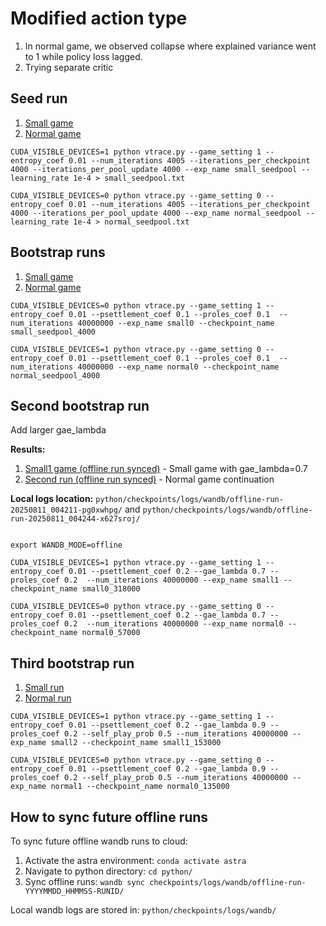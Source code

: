 # Modified action type

1. In normal game, we observed collapse where explained variance went to 1 while policy loss lagged. 
2. Trying separate critic 

## Seed run

1. [Small game](https://wandb.ai/lyuxingjian-na/HighLowTrading/runs/nn6509bw)
2. [Normal game](https://wandb.ai/lyuxingjian-na/HighLowTrading/runs/10j9lv08)

```
CUDA_VISIBLE_DEVICES=1 python vtrace.py --game_setting 1 --entropy_coef 0.01 --num_iterations 4005 --iterations_per_checkpoint 4000 --iterations_per_pool_update 4000 --exp_name small_seedpool --learning_rate 1e-4 > small_seedpool.txt

CUDA_VISIBLE_DEVICES=0 python vtrace.py --game_setting 0 --entropy_coef 0.01 --num_iterations 4005 --iterations_per_checkpoint 4000 --iterations_per_pool_update 4000 --exp_name normal_seedpool --learning_rate 1e-4 > normal_seedpool.txt
```

## Bootstrap runs 

1. [Small game](https://wandb.ai/lyuxingjian-na/HighLowTrading/runs/0fpmbq8z)
2. [Normal game](https://wandb.ai/lyuxingjian-na/HighLowTrading/runs/pu4qv506)

```
CUDA_VISIBLE_DEVICES=0 python vtrace.py --game_setting 1 --entropy_coef 0.01 --psettlement_coef 0.1 --proles_coef 0.1  --num_iterations 40000000 --exp_name small0 --checkpoint_name small_seedpool_4000

CUDA_VISIBLE_DEVICES=1 python vtrace.py --game_setting 0 --entropy_coef 0.01 --psettlement_coef 0.1 --proles_coef 0.1  --num_iterations 40000000 --exp_name normal0 --checkpoint_name normal_seedpool_4000
```

## Second bootstrap run

Add larger gae_lambda

**Results:**
1. [Small1 game (offline run synced)](https://wandb.ai/lyuxingjian-na/HighLowTrading/runs/pg0xwhpg) - Small game with gae_lambda=0.7
2. [Second run (offline run synced)](https://wandb.ai/lyuxingjian-na/HighLowTrading/runs/x627sroj) - Normal game continuation

**Local logs location:** `python/checkpoints/logs/wandb/offline-run-20250811_004211-pg0xwhpg/` and `python/checkpoints/logs/wandb/offline-run-20250811_004244-x627sroj/`

```

export WANDB_MODE=offline

CUDA_VISIBLE_DEVICES=1 python vtrace.py --game_setting 1 --entropy_coef 0.01 --psettlement_coef 0.2 --gae_lambda 0.7 --proles_coef 0.2  --num_iterations 40000000 --exp_name small1 --checkpoint_name small0_318000

CUDA_VISIBLE_DEVICES=0 python vtrace.py --game_setting 0 --entropy_coef 0.01 --psettlement_coef 0.2 --gae_lambda 0.7 --proles_coef 0.2  --num_iterations 40000000 --exp_name normal0 --checkpoint_name normal0_57000
```

## Third bootstrap run 

1. [Small run](https://wandb.ai/lyuxingjian-na/HighLowTrading/runs/wllbx15p)
2. [Normal run](https://wandb.ai/lyuxingjian-na/HighLowTrading/runs/e7477vc0)

```
CUDA_VISIBLE_DEVICES=1 python vtrace.py --game_setting 1 --entropy_coef 0.01 --psettlement_coef 0.2 --gae_lambda 0.9 --proles_coef 0.2 --self_play_prob 0.5 --num_iterations 40000000 --exp_name small2 --checkpoint_name small1_153000

CUDA_VISIBLE_DEVICES=0 python vtrace.py --game_setting 0 --entropy_coef 0.01 --psettlement_coef 0.2 --gae_lambda 0.9 --proles_coef 0.2 --self_play_prob 0.5 --num_iterations 40000000 --exp_name normal1 --checkpoint_name normal0_135000
```

## How to sync future offline runs

To sync future offline wandb runs to cloud:

1. Activate the astra environment: `conda activate astra`
2. Navigate to python directory: `cd python/`
3. Sync offline runs: `wandb sync checkpoints/logs/wandb/offline-run-YYYYMMDD_HHMMSS-RUNID/`

Local wandb logs are stored in: `python/checkpoints/logs/wandb/`